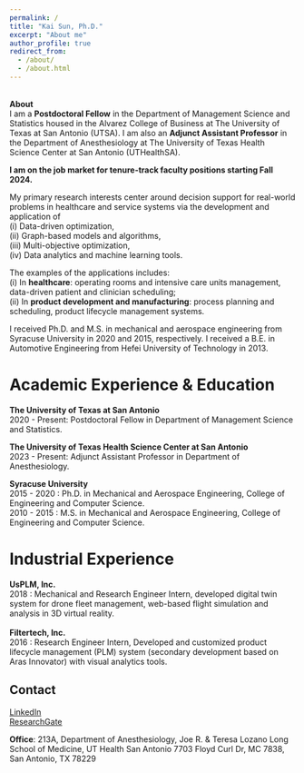 ```yaml
---
permalink: /
title: "Kai Sun, Ph.D."
excerpt: "About me"
author_profile: true
redirect_from: 
  - /about/
  - /about.html
---
```

\
**About**\
I am a **Postdoctoral Fellow** in the Department of Management Science and Statistics housed in the Alvarez College of Business at The University of Texas at San Antonio (UTSA). 
I am also an **Adjunct Assistant Professor** in the Department of Anesthesiology at The University of Texas Health Science Center at San Antonio (UTHealthSA).

**I am on the job market for tenure-track faculty positions starting Fall 2024.** 

My primary research interests center around decision support for real-world problems in healthcare and service systems 
via the development and application of\
(i)   Data-driven optimization,\
(ii)  Graph-based models and algorithms,\
(iii) Multi-objective optimization,\
(iv)  Data analytics and machine learning tools.

The examples of the applications includes:\
(i) In **healthcare**: operating rooms and intensive care units management, data-driven patient and clinician scheduling;\
(ii) In **product development and manufacturing**: process planning and scheduling, product lifecycle management systems.

I received Ph.D. and M.S. in mechanical and aerospace engineering from Syracuse University in 2020 and 2015, respectively.
I received a B.E. in Automotive Engineering from Hefei University of Technology in 2013.

Academic Experience & Education
======
**The University of Texas at San Antonio**\
2020 - Present: Postdoctoral Fellow in Department of Management Science and Statistics.

**The University of Texas Health Science Center at San Antonio**\
2023 - Present: Adjunct Assistant Professor in Department of Anesthesiology.

**Syracuse University**\
2015 - 2020 : Ph.D. in Mechanical and Aerospace Engineering, College of Engineering and Computer Science.\
2010 - 2015 : M.S.  in Mechanical and Aerospace Engineering, College of Engineering and Computer Science.

Industrial Experience
======
**UsPLM, Inc.**\
2018       : Mechanical and Research Engineer Intern, developed digital twin system for drone fleet management, web-based flight simulation
and analysis in 3D virtual reality.\
\
**Filtertech, Inc.**\
2016       : Research Engineer Intern, Developed and customized product lifecycle management (PLM) system (secondary
development based on Aras Innovator) with visual analytics tools.


Contact
------
[LinkedIn](https://www.linkedin.com/in/kai-sun-211a47bb/)
\
[ResearchGate](https://www.researchgate.net/profile/Kai-Sun-70)

**Office**: 213A, Department of Anesthesiology, Joe R. & Teresa Lozano Long School of Medicine, UT Health San Antonio
7703 Floyd Curl Dr, MC 7838, San Antonio, TX 78229
